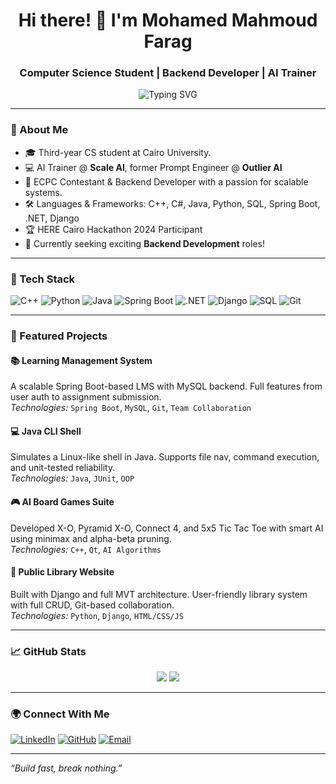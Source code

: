 <h1 align="center">Hi there! 👋 I'm Mohamed Mahmoud Farag</h1>
<h3 align="center">Computer Science Student | Backend Developer | AI Trainer</h3>

<p align="center">
  <img src="https://readme-typing-svg.herokuapp.com?font=Fira+Code&size=22&pause=1000&color=00ADB5&center=true&vCenter=true&width=435&lines=Backend+Developer;Competitive+Programmer;AI+Prompt+Engineer;Open+Source+Enthusiast" alt="Typing SVG" />
</p>

---

### 🚀 About Me
- 🎓 Third-year CS student at Cairo University.
- 💻 AI Trainer @ **Scale AI**, former Prompt Engineer @ **Outlier AI**
- 🧠 ECPC Contestant & Backend Developer with a passion for scalable systems.
- 🛠️ Languages & Frameworks: C++, C#, Java, Python, SQL, Spring Boot, .NET, Django
- 🏆 HERE Cairo Hackathon 2024 Participant
- 🔎 Currently seeking exciting **Backend Development** roles!

---

### 🧰 Tech Stack

![C++](https://img.shields.io/badge/C++-00599C?style=for-the-badge&logo=cplusplus&logoColor=white)
![Python](https://img.shields.io/badge/Python-3776AB.svg?style=for-the-badge&logo=python&logoColor=white)
![Java](https://img.shields.io/badge/Java-ED8B00?style=for-the-badge&logo=java&logoColor=white)
![Spring Boot](https://img.shields.io/badge/Spring_Boot-6DB33F?style=for-the-badge&logo=spring-boot&logoColor=white)
![.NET](https://img.shields.io/badge/.NET-512BD4?style=for-the-badge&logo=dotnet&logoColor=white)
![Django](https://img.shields.io/badge/Django-092E20?style=for-the-badge&logo=django&logoColor=white)
![SQL](https://img.shields.io/badge/SQL-4479A1?style=for-the-badge&logo=mysql&logoColor=white)
![Git](https://img.shields.io/badge/Git-F05032?style=for-the-badge&logo=git&logoColor=white)

---

### 📌 Featured Projects

#### 📚 Learning Management System
A scalable Spring Boot-based LMS with MySQL backend. Full features from user auth to assignment submission.  
*Technologies:* `Spring Boot`, `MySQL`, `Git`, `Team Collaboration`

#### 💻 Java CLI Shell
Simulates a Linux-like shell in Java. Supports file nav, command execution, and unit-tested reliability.  
*Technologies:* `Java`, `JUnit`, `OOP`

#### 🎮 AI Board Games Suite
Developed X-O, Pyramid X-O, Connect 4, and 5x5 Tic Tac Toe with smart AI using minimax and alpha-beta pruning.  
*Technologies:* `C++`, `Qt`, `AI Algorithms`

#### 📖 Public Library Website
Built with Django and full MVT architecture. User-friendly library system with full CRUD, Git-based collaboration.  
*Technologies:* `Python`, `Django`, `HTML/CSS/JS`

---

### 📈 GitHub Stats

<p align="center">
  <img src="https://github-readme-stats.vercel.app/api?username=64-GEEK&show_icons=true&theme=tokyonight" />
  <img src="https://github-readme-streak-stats.herokuapp.com/?user=64-GEEK&theme=tokyonight" />
</p>

---

### 🌍 Connect With Me

[![LinkedIn](https://img.shields.io/badge/Mohamed%20Farag-0077B5?style=for-the-badge&logo=linkedin&logoColor=white)](https://www.linkedin.com/in/mohamed-farag-7b7005249/)
[![GitHub](https://img.shields.io/badge/GitHub-100000?style=for-the-badge&logo=github&logoColor=white)](https://github.com/64-GEEK)
[![Email](https://img.shields.io/badge/faragthe400@gmail.com-D14836?style=for-the-badge&logo=gmail&logoColor=white)](mailto:faragthe400@gmail.com)

---

_“Build fast, break nothing.”_
 
